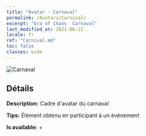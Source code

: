 ```yaml
---
title: "Avatar - Carnaval"
permalink: /Avatars/Carnival/
excerpt: "Era of Chaos  Carnaval"
last_modified_at: 2021-06-22
locale: fr
ref: "Carnival.md"
toc: false
classes: wide
---
```

 ![Carnaval](/images/a/avatarFrame_95.png)

## Détails

 **Description:** Cadre d'avatar du carnaval 

 **Tips:** Élément obtenu en participant à un événement 

 **Is available:**  + 

